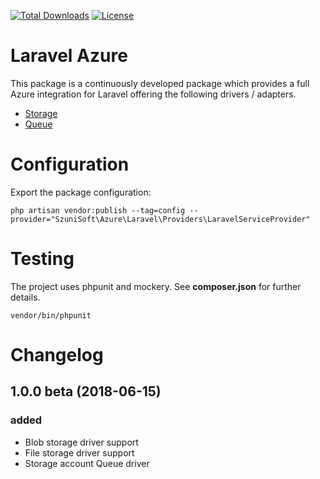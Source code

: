 [![Total Downloads](https://poser.pugx.org/szunisoft/azure-laravel/downloads?format=flat-square)](https://packagist.org/packages/szunisoft/azure-laravel)
[![License](https://poser.pugx.org/szunisoft/azure-laravel/license)](https://packagist.org/packages/szunisoft/azure-laravel)

# Laravel Azure
This package is a continuously developed package which provides a full Azure integration for Laravel offering the following drivers / adapters.

- [Storage](./docs/storage.md#storage)
- [Queue](./docs/queue.md#queue)

# Configuration
Export the package configuration:
```
php artisan vendor:publish --tag=config --provider="SzuniSoft\Azure\Laravel\Providers\LaravelServiceProvider"
```

# Testing
The project uses phpunit and mockery. See **composer.json** for further details.

```
vendor/bin/phpunit
```

# Changelog

## 1.0.0 beta (2018-06-15)
### added
- Blob storage driver support
- File storage driver support
- Storage account Queue driver